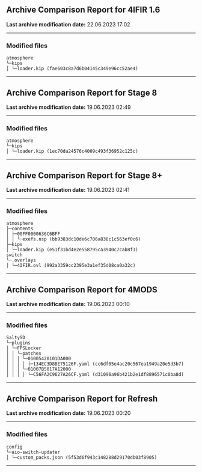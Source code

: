 <h2>Archive Comparison Report for <b>4IFIR 1.6</b></h2><b>Last archive modification date:</b> 22.06.2023 17:02<hr>

<h3>Modified files</h3>
<code>atmosphere
└─kips
│ └─loader.kip (fae603c8a7d6b04145c349e96cc52ae4)
</code>
<hr>

<h2>Archive Comparison Report for <b>Stage 8</b></h2><b>Last archive modification date:</b> 19.06.2023 02:49<hr>

<h3>Modified files</h3>
<code>atmosphere
└─kips
│ └─loader.kip (1ec70da24576c4009c493f36952c125c)
</code>
<hr>

<h2>Archive Comparison Report for <b>Stage 8+</b></h2><b>Last archive modification date:</b> 19.06.2023 02:41<hr>

<h3>Modified files</h3>
<code>atmosphere
├─contents
│ ├─00FF0000636C6BFF
│ │ └─exefs.nsp (bb9383dc10de6c706a838c1c563ef0c6)
├─kips
│ └─loader.kip (e51f31bd4e2e558795ca3940c7cab8f3)
switch
└─.overlays
│ └─4IFIR.ovl (992a3359cc2395e3a1ef35d08ca0a32c)
</code>
<hr>

<h2>Archive Comparison Report for <b>4MODS</b></h2><b>Last archive modification date:</b> 19.06.2023 00:10<hr>

<h3>Modified files</h3>
<code>SaltySD
└─plugins
│ └─FPSLocker
│ │ └─patches
│ │ │ └─01005420101DA000
│ │ │ │ ├─134EC3D8BE75126F.yaml (cc6df05e4ac20c567ea1949a20e5d3b7)
│ │ │ └─01007B5017A12000
│ │ │ │ └─C56FA2C9627A26CF.yaml (d31096a96b421b2e1df8896571c0ba8d)
</code>
<hr>

<h2>Archive Comparison Report for <b>Refresh</b></h2><b>Last archive modification date:</b> 19.06.2023 00:20<hr>

<h3>Modified files</h3>
<code>config
└─aio-switch-updater
│ └─custom_packs.json (5f53d6f943c148288d29170db03f8905)
</code>
<hr>

